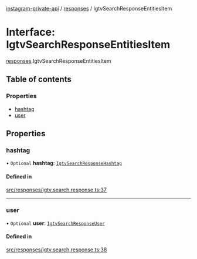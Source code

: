 [instagram-private-api](../../README.md) / [responses](../../modules/responses.md) / IgtvSearchResponseEntitiesItem

# Interface: IgtvSearchResponseEntitiesItem

[responses](../../modules/responses.md).IgtvSearchResponseEntitiesItem

## Table of contents

### Properties

- [hashtag](IgtvSearchResponseEntitiesItem.md#hashtag)
- [user](IgtvSearchResponseEntitiesItem.md#user)

## Properties

### hashtag

• `Optional` **hashtag**: [`IgtvSearchResponseHashtag`](IgtvSearchResponseHashtag.md)

#### Defined in

[src/responses/igtv.search.response.ts:37](https://github.com/Nerixyz/instagram-private-api/blob/4971f34/src/responses/igtv.search.response.ts#L37)

___

### user

• `Optional` **user**: [`IgtvSearchResponseUser`](IgtvSearchResponseUser.md)

#### Defined in

[src/responses/igtv.search.response.ts:38](https://github.com/Nerixyz/instagram-private-api/blob/4971f34/src/responses/igtv.search.response.ts#L38)
